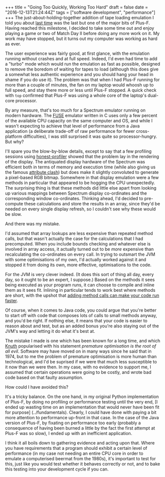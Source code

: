 +++
title = "Going Too Quickly, Working Too Hard"
draft = false
date = "2016-12-13T21:24:44Z"
tags = ["software development", "performance"]
+++
The just-about-holding-together addition of tape loading emulation I told you about
[last time](../if-you-only-do-one-thing) was the last but one of the major bits
of Plus-F. Having reached this milestone, I decided to take some time out and enjoy
playing a game or two of Match Day II before doing any more work on it. My work
may have stopped, but it turns out my computer was working as hard as ever.<!--more-->

The user experience was fairly good, at first glance, with the emulation running
without crashes and at full speed. Indeed, I'd even had time to add a "turbo" mode
which would run the emulation as fast as possible, designed to remove the boredom
of waiting for tapes to load (although this does give a somewhat less authentic
experience and you should hang your head in shame if you do use it). The problem
was that when I had Plus-F running for more than a couple of minutes, the fan on
my laptop would whoosh up to full speed, and stay there more or less until Plus-F
stopped. A quick check with `top` confirmed that Plus-F was using a whole core of
the laptop's dual-core processor.

By any measure, that's too much for a Spectrum emulator running on modern hardware.
The [FUSE](../standing-on-the-shoulders-of-giants) emulator written in C uses only
a few percent of the available CPU capacity on the same computer and OS, and while
I wasn't expecting to achieve that level of performance from a Java application
(a deliberate trade-off of raw performance for fewer cross-platform difficulties),
I was still surprised it was quite so processor-hungry. But why?

I'll spare you the blow-by-blow details, except to say that a few profiling
sessions using [honest-profiler](https://github.com/RichardWarburton/honest-profiler/wiki)
showed that the problem lay in the rendering of the display. The antiquated display
hardware of the Spectrum was efficient both in terms of memory and execution time
(while also giving us the famous [attribute clash](http://speccyholic.tumblr.com/post/89194660510/the-spectrums-secret-weapon))
but does make it slightly convoluted to generate a pixel-based RGB bitmap. Somewhere
in that display emulation were a few methods in particular that appeared to be hogging
the CPU unexpectedly. The surprising thing is that these methods did little else
apart from looking up various mappings between Spectrum display co-ordinates and
the corresponding window co-ordinates. Thinking ahead, I'd decided to pre-compute
these calculations and store the results in an array, since they'd be needed on
every single display refresh, so I couldn't see why these would be slow.

And there was my mistake.

I'd assumed that array lookups are less expensive than repeated method calls, but
that wasn't actually the case for the calculations that I had precomputed. When
you include bounds checking and whatever else is involved in array access, it
actually turned out to be *more* expensive than recalculating the co-ordinates on
every call. In trying to outsmart the JVM with some optimisations of my own, I'd
actually worked against it and stopped it from doing its own, more effective, optimisations
to the code.

For the JVM is very clever indeed. (It does this sort of thing all day, every day, so
it ought to be an expert, I suppose.) Based on the methods it sees being executed
as your program runs, it can choose to compile and inline them as it sees fit. Inlining
in particular tends to work best where methods are short, with the upshot that
[adding method calls can make your code run faster](https://techblug.wordpress.com/2013/08/19/java-jit-compiler-inlining/).

Of course, when it comes to Java code, you could argue that you're better to start
off with code that composes lots of calls to small methods anyway, and you'd be
right. If nothing else, it means that your code is easier to reason about and test,
but as an added bonus you're also staying out of the JVM's way and letting it do
what it's best at.

The mistake I made is one which has been known for a long time, and which [Knuth](https://shreevatsa.wordpress.com/2008/05/16/premature-optimization-is-the-root-of-all-evil/)
popularised with his statement *premature optimisation is the root of all evil*.
Software may have moved on in many ways since he said that in 1974, but to me the
problem of premature optimisation is more human than technological, and I'd be suprised
if we were that much less susceptible to it now than we were then. In my case,
with no evidence to support me, I assumed that certain operations were going to
be costly, and wrote bad code based on that faulty assumption.

How could I have avoided this?

It's a tricky balance. On the one hand, in my original Python implementation of
Plus-F, by doing no profiling or performance testing until the very end, [I ended
up wasting time on an implementation that would never have been fit for purpose]
(../fundamentals). Clearly, I could have done with paying a bit more attention to
performance up-front in that case. In the case of the Java version of Plus-F, by
fixating on performance too early (probably a consequence of having been burned
a little by the fact the first attempt at Plus-F was so slow), I ended up with an
inefficient application.

I think it all boils down to gathering evidence and acting upon that. Where you
have requirements that a program should exhibit a certain level of performance
(in my case not needing an entire CPU core in order to emulate a computerised beermat
from the 1980s), it's important to test for this, just like you would test whether
it behaves correctly or not, and to bake this testing into your development cycle
if you can.
